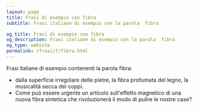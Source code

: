 ```yaml
---
layout: page
title: Frasi di esempio con fibra 
subtitle: Frasi italiane di esempio con la parola  fibra

og_title: Frasi di esempio con fibra 
og_description: Frasi italiane di esempio con la parola  fibra
og_type: website
permalink: /frasi/f/fibra.html
---
```


Frasi italiane di esempio contenenti la parola fibra:


- dalla superficie irregolare delle pietre, la fibra profumata del legno, la musicalità secca dei coppi.
- Come può essere urgente un articolo sull'effetto magnetico di una nuova fibra sintetica che rivoluzionerà il modo di pulire le nostre case?
